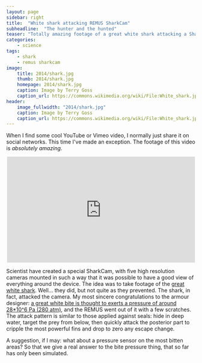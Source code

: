 ```yaml
---
layout: page
sidebar: right
title:  "White shark attacking REMUS SharkCam"
subheadline:  "The hunter and the hunted"
teaser: "Totally amazing footage of a great white shark attacking a SharkCam"
categories:
    - science
tags:
    - shark
    - remus sharkcam
image:
    title: 2014/shark.jpg
    thumb: 2014/shark.jpg
    homepage: 2014/shark.jpg
    caption: Image by Terry Goss
    caption_url: https://commons.wikimedia.org/wiki/File:White_shark.jpg
header:
    image_fullwidth: "2014/shark.jpg"
    caption: Image by Terry Goss
    caption_url: https://commons.wikimedia.org/wiki/File:White_shark.jpg
---
```


When I find some cool YouTube or Vimeo video, I normally just share it on social networks. This time I've made an exception. The footage of this video is _absolutely amazing_.

<center>
  <iframe src="https://player.vimeo.com/video/101165012" width="500" height="281" frameborder="0" webkitallowfullscreen mozallowfullscreen allowfullscreen>
  </iframe>
</center>

Scientist have created a special SharkCam, with five high resolution cameras mounted in such a way that it was possible to have a good view of everything around the device. The idea was to take footage of the [great white shark](http://en.wikipedia.org/wiki/Great_white_shark). Well... they did, but not quite as they prevented. The shark, in fact, attacked the camera. My most sincere congratulations to the armour designer: [a great white bite is thought to exerts a pressure of around 28*10^6 Pa (280 atm)](https://faculty.washington.edu/fishguy/Resources/Research_PDFs/2008-great-white-shark-jaw-bite.pdf), and the REMUS went out of it with a few scratches. The attack pattern is similar to those applied against seals: hide in deep water, target the prey from below, then quickly attack the posterior part to cripple the most powerful fins and drop to zero any escape change.

A suggestion, if I may: what about a pressure sensor on the most bitten areas? So that we give a real answer to the bite pressure thing, that so far has only been simulated.
